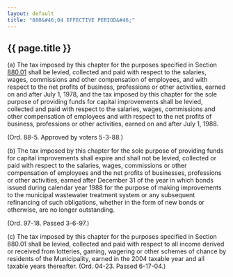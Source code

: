 ```yaml
---
layout: default 
title: "880&#46;04 EFFECTIVE PERIOD&#46;"
---
```


{{ page.title }}
----------------

​(a) The tax imposed by this chapter for the purposes specified in
Section [880.01](3f3c0442.html) shall be levied, collected and paid with
respect to the salaries, wages, commissions and other compensation of
employees, and with respect to the net profits of business, professions
or other activities, earned on and after July 1, 1978, and the tax
imposed by this chapter for the sole purpose of providing funds for
capital improvements shall be levied, collected and paid with respect to
the salaries, wages, commissions and other compensation of employees and
with respect to the net profits of business, professions or other
activities, earned on and after July 1, 1988.

(Ord. 88-5. Approved by voters 5-3-88.)

​(b) The tax imposed by this chapter for the sole purpose of providing
funds for capital improvements shall expire and shall not be levied,
collected or paid with respect to the salaries, wages, commissions or
other compensation of employees and the net profits of businesses,
professions or other activities, earned after December 31 of the year in
which bonds issued during calendar year 1988 for the purpose of making
improvements to the municipal wastewater treatment system or any
subsequent refinancing of such obligations, whether in the form of new
bonds or otherwise, are no longer outstanding.

(Ord. 97-18. Passed 3-6-97.)

​(c) The tax imposed by this chapter for the purposes specified in
Section 880.01 shall be levied, collected and paid with respect to all
income derived or received from lotteries, gaming, wagering or other
schemes of chance by residents of the Municipality, earned in the 2004
taxable year and all taxable years thereafter. (Ord. 04-23. Passed
6-17-04.)
